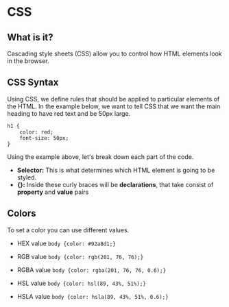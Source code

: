 # CSS

## What is it?

Cascading style sheets (CSS) allow you to  control how HTML elements look in the browser.

## CSS Syntax

Using CSS, we define rules that should be applied to particular elements of the HTML. In the example below, we want to tell CSS that we want the main heading to have red text and be 50px large.

```
h1 {
    color: red;
    font-size: 50px;
}
```

Using the example above, let's break down each part of the code.

- **Selector:** This is what determines which HTML element is going to be styled.
- **{}:** Inside these curly braces will be **declarations**, that take consist of **property** and **value** pairs

## Colors

To set a color you can use different values.

- HEX value ```body {color: #92a8d1;}```

- RGB value ```body {color: rgb(201, 76, 76);}```

- RGBA value ```body {color: rgba(201, 76, 76, 0.6);}```

- HSL value ```body {color: hsl(89, 43%, 51%);}```

- HSLA value ```body {color: hsla(89, 43%, 51%, 0.6);}```
